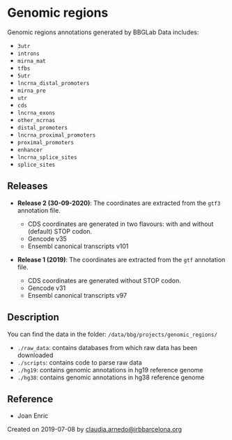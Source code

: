 # Genomic regions

Genomic regions annotations generated by BBGLab
Data includes:

- `3utr`
- `introns`
- `mirna_mat`
- `tfbs`
- `5utr`
- `lncrna_distal_promoters`
- `mirna_pre`
- `utr`
- `cds`
- `lncrna_exons`
- `other_ncrnas`
- `distal_promoters`
- `lncrna_proximal_promoters`
- `proximal_promoters`
- `enhancer`
- `lncrna_splice_sites`
- `splice_sites`

## Releases

- **Release 2 (30-09-2020)**: The coordinates are extracted from the `gtf3` annotation file.
  - CDS coordinates are generated in two flavours: with and without (default) STOP codon.
  - Gencode v35
  - Ensembl canonical transcripts v101

- **Release 1 (2019)**: The coordinates are extracted from the `gtf` annotation file.
  - CDS coordinates are generated without STOP codon.
  - Gencode v31
  - Ensembl canonical transcripts v97

## Description

You can find the data in the folder: `/data/bbg/projects/genomic_regions/`

- `./raw_data`: contains databases from which raw data has been downloaded
- `./scripts`: contains code to parse raw data
- `./hg19`: contains genomic annotations in hg19 reference genome
- `./hg38`: contains genomic annotations in hg38 reference genome

## Reference

- Joan Enric

Created on 2019-07-08 by <claudia.arnedo@irbbarcelona.org>
